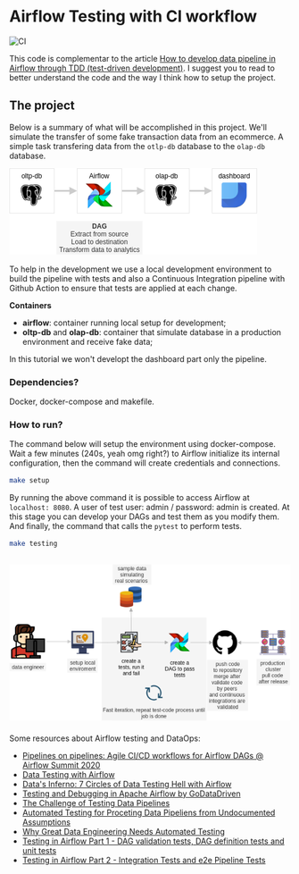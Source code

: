 # Airflow Testing with CI workflow
![CI](https://github.com/marcosmarxm/airflow-testing-ci-workflow/workflows/CI/badge.svg?branch=master)

This code is complementar to the article [How to develop data pipeline in Airflow through TDD (test-driven development)](https://medium.com/@marcosmarxm/how-to-build-a-dataops-enviroment-with-airflow-part-1-setup-ci-cd-and-dag-pipeline-tests-13cdf050439e).
I suggest you to read to better understand the code and the way I think how to setup the project.

## The project

Below is a summary of what will be accomplished in this project. We'll simulate the transfer of some fake transaction data from an ecommerce. A simple task transfering data from the `otlp-db` database to the `olap-db` database.

![Diagram](./assets/images/diagram.png)

To help in the development we use a local development environment to build the pipeline with tests and also a Continuous Integration pipeline with Github Action to ensure that tests are applied at each change.

**Containers**
- **airflow**: container running local setup for development;
- **oltp-db** and **olap-db**: container that simulate database in a production environment and receive fake data;

In this tutorial we won't developt the dashboard part only the pipeline.

### Dependencies?
Docker, docker-compose and makefile.

### How to run?

The command below will setup the environment using docker-compose. Wait a few minutes (240s, yeah omg right?) to Airflow initialize its internal configuration, then the command will create credentials and connections.
```bash
make setup
```
By running the above command it is possible to access Airflow at `localhost: 8080`. 
A user of test user: admin / password: admin is created. At this stage you can develop your DAGs and test them as you modify them.
And finally, the command that calls the `pytest` to perform tests.
```bash
make testing
```
![Containers](./assets/images/workflow_with_tests.png)
---

Some resources about Airflow testing and DataOps:
* [Pipelines on pipelines: Agile CI/CD workflows for Airflow DAGs @ Airflow Summit 2020](https://www.youtube.com/watch?v=tY4F9X5l6dg)
* [Data Testing with Airflow](https://github.com/danielvdende/data-testing-with-airflow)
* [Data's Inferno: 7 Circles of Data Testing Hell with Airflow](https://medium.com/wbaa/datas-inferno-7-circles-of-data-testing-hell-with-airflow-cef4adff58d8)
* [Testing and Debugging in Apache Airflow by GoDataDriven](https://godatadriven.com/blog/testing-and-debugging-apache-airflow/)
* [The Challenge of Testing Data Pipelines](https://medium.com/slalom-build/the-challenge-of-testing-data-pipelines-4450744a84f1)
* [Automated Testing for Proceting Data Pipeliens from Undocumented Assumptions](https://www.youtube.com/watch?v=z-kPgEAJCrA&ab_channel=Databricks)
* [Why Great Data Engineering Needs Automated Testing](https://medium.com/weareservian/why-data-engineering-needs-automated-testing-a37a0844d7db)
* [Testing in Airflow Part 1 - DAG validation tests, DAG definition tests and unit tests](https://blog.usejournal.com/testing-in-airflow-part-1-dag-validation-tests-dag-definition-tests-and-unit-tests-2aa94970570c)
* [Testing in Airflow Part 2 - Integration Tests and e2e Pipeline Tests](https://medium.com/@chandukavar/testing-in-airflow-part-2-integration-tests-and-end-to-end-pipeline-tests-af0555cd1a82)

